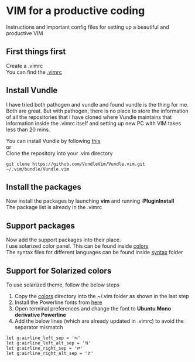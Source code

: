 # VIM for a productive coding

Instructions and important config files for setting up a beautiful and productive VIM

## First things first
Create a .vimrc  
You can find the [.vimrc](./.vimrc)

## Install Vundle

I have tried both pathogen and vundle and found vundle is the thing for me.  
Both are great. But with pathogen, there is no place to store the information 
of all the repositories that I have cloned where Vundle maintains that information 
inside the .vimrc itself and setting up new PC with VIM takes less than 20 mins.

You can install Vundle by following [this](https://github.com/VundleVim/Vundle.vim)  
or  
Clone the repository into your .vim directory
```
git clone https://github.com/VundleVim/Vundle.vim.git ~/.vim/bundle/Vundle.vim
```

## Install the packages

Now install the packages by launching **vim** and running **:PluginInstall**  
The package list is already in the .vimrc

## Support packages
Now add the support packages into their place.  
I use solarized color panel. This can be found inside [colors](./colors)  
The syntax files for different languages can be found inside [syntax](./syntax) folder

## Support for Solarized colors
To use solarized theme, follow the below steps  
1. Copy the [colors](./colors) directory into the ~/.vim folder as shown in the last step
2. Install the Powerline fonts from [here](https://github.com/powerline/fonts)
3. Open terminal preferences and change the font to **Ubuntu Mono derivative Powerline**
4. Add the below lines (which are already updated in .vimrc) to avoid the separator mismatch

```
let g:airline_left_sep = '⮀'
let g:airline_left_alt_sep = '⮁'
let g:airline_right_sep = '⮂'
let g:airline_right_alt_sep = '⮃'
```

